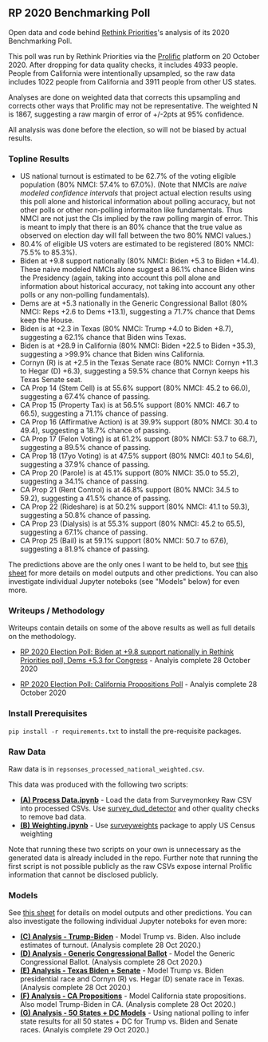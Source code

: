 ## RP 2020 Benchmarking Poll

Open data and code behind [Rethink Priorities](https://www.rethinkpriorities.org/)'s analysis of its 2020 Benchmarking Poll.

This poll was run by Rethink Priorities via the [Prolific](https://www.prolific.co/) platform on 20 October 2020. After dropping for data quality checks, it includes 4933 people. People from California were intentionally upsampled, so the raw data includes 1022 people from California and 3911 people from other US states.

Analyses are done on weighted data that corrects this upsampling and corrects other ways that Prolific may not be representative. The weighted N is 1867, suggesting a raw margin of error of +/-2pts at 95% confidence.

All analysis was done before the election, so will not be biased by actual results.


### Topline Results

* US national turnout is estimated to be 62.7% of the voting eligible population (80% NMCI: 57.4% to 67.0%). (Note that NMCIs are _naive modeled confidence intervals_ that project actual election results using this poll alone and historical information about polling accuracy, but not other polls or other non-polling informaiton like fundamentals. Thus NMCI are not just the CIs implied by the raw polling margin of error. This is meant to imply that there is an 80% chance that the true value as observed on election day will fall between the two 80% NMCI values.)
* 80.4% of eligible US voters are estimated to be registered (80% NMCI: 75.5% to 85.3%).
* Biden at +9.8 support nationally (80% NMCI: Biden +5.3 to Biden +14.4). These naive modeled NMCIs alone suggest a 86.1% chance Biden wins the Presidency (again, taking into account this poll alone and information about historical accuracy, not taking into account any other polls or any non-polling fundamentals).
* Dems are at +5.3 nationally in the Generic Congressional Ballot (80% NMCI: Reps +2.6 to Dems +13.1), suggesting a 71.7% chance that Dems keep the House.
* Biden is at +2.3 in Texas (80% NMCI: Trump +4.0 to Biden +8.7), suggesting a 62.1% chance that Biden wins Texas.
* Biden is at +28.9 in California (80% NMCI: Biden +22.5 to Biden +35.3), suggesting a >99.9% chance that Biden wins California.
* Cornyn (R) is at +2.5 in the Texas Senate race (80% NMCI: Cornyn +11.3 to Hegar (D) +6.3), suggesting a 59.5% chance that Cornyn keeps his Texas Senate seat.
* CA Prop 14 (Stem Cell) is at 55.6% support (80% NMCI: 45.2 to 66.0), suggesting a 67.4% chance of passing.
* CA Prop 15 (Property Tax) is at 56.5% support (80% NMCI: 46.7 to 66.5), suggesting a 71.1% chance of passing.
* CA Prop 16 (Affirmative Action) is at 39.9% support (80% NMCI: 30.4 to 49.4), suggesting a 18.7% chance of passing.
* CA Prop 17 (Felon Voting) is at 61.2% support (80% NMCI: 53.7 to 68.7), suggesting a 89.5% chance of passing.
* CA Prop 18 (17yo Voting) is at 47.5% support (80% NMCI: 40.1 to 54.6), suggesting a 37.9% chance of passing.
* CA Prop 20 (Parole) is at 45.1% support (80% NMCI: 35.0 to 55.2), suggesting a 34.1% chance of passing.
* CA Prop 21 (Rent Control) is at 46.8% support (80% NMCI: 34.5 to 59.2), suggesting a 41.5% chance of passing.
* CA Prop 22 (Rideshare) is at 50.2% support (80% NMCI: 41.1 to 59.3), suggesting a 50.8% chance of passing.
* CA Prop 23 (Dialysis) is at 55.3% support (80% NMCI: 45.2 to 65.5), suggesting a 67.1% chance of passing.
* CA Prop 25 (Bail) is at 59.1% support (80% NMCI: 50.7 to 67.6), suggesting a 81.9% chance of passing.

The predictions above are the only ones I want to be held to, but see [this sheet](https://docs.google.com/spreadsheets/d/1yuEruo1z4sQ9IIqVMGba1-fumtmypbjZk_2tOZgVhkk/edit#gid=0) for more details on model outputs and other predictions. You can also investigate individual Jupyter noteboks (see "Models" below) for even more.


### Writeups / Methodology

Writeups contain details on some of the above results as well as full details on the methodology.

* [RP 2020 Election Poll: Biden at +9.8 support nationally in Rethink Priorities poll, Dems +5.3 for Congress](https://static1.squarespace.com/static/5c64375df4e5314e7985012c/t/5f998f048ef3c11dadf5ddc1/1603899141511/Biden+at+%2B9.8+support+nationally+in+Rethink+Priorities+poll%2C+Dems+%2B5.3+for+Congress.pdf) - Analyis complete 28 October 2020

* [RP 2020 Election Poll: California Propositions Poll](https://static1.squarespace.com/static/5c64375df4e5314e7985012c/t/5f998f6d1fb5f4696ebe7ec5/1603899247289/California+Propositions+Poll.pdf) - Analyis complete 28 October 2020
 
 
### Install Prerequisites

`pip install -r requirements.txt` to install the pre-requisite packages.


### Raw Data

Raw data is in `repsonses_processed_national_weighted.csv`.

This data was produced with the following two scripts:

* **[(A) Process Data.ipynb](https://github.com/rethinkpriorities/rp_2020_benchmarking_poll/blob/master/(A)%20Process%20Data.ipynb)** - Load the data from Surveymonkey Raw CSV into processed CSVs. Use [survey_dud_detector](https://github.com/rethinkpriorities/survey_dud_detector) and other quality checks to remove bad data.
* **[(B) Weighting.ipynb](https://github.com/rethinkpriorities/rp_2020_benchmarking_poll/blob/master/(B)%20Weighting.ipynb)** - Use [surveyweights](https://github.com/rethinkpriorities/surveyweights) package to apply US Census weighting

Note that running these two scripts on your own is unnecessary as the generated data is already included in the repo. Further note that running the first script is not possible publicly as the raw CSVs expose internal Prolific information that cannot be disclosed publicly.


### Models

See [this sheet](https://docs.google.com/spreadsheets/d/1yuEruo1z4sQ9IIqVMGba1-fumtmypbjZk_2tOZgVhkk/edit#gid=0) for details on model outputs and other predictions. You can also investigate the following individual Jupyter noteboks for even more:

* **[(C) Analysis - Trump-Biden](https://github.com/rethinkpriorities/rp_2020_benchmarking_poll/blob/master/(C)%20Analysis%20-%20Trump-Biden.ipynb)** - Model Trump vs. Biden. Also include estimates of turnout. (Analysis complete 28 Oct 2020.)
* **[(D) Analysis - Generic Congressional Ballot](https://github.com/rethinkpriorities/rp_2020_benchmarking_poll/blob/master/(D)%20Analysis%20-%20Generic%20Congressional%20Ballot.ipynb)** - Model the Generic Congressional Ballot. (Analysis complete 28 Oct 2020.)
* **[(E) Analysis - Texas Biden + Senate](https://github.com/rethinkpriorities/rp_2020_benchmarking_poll/blob/master/(E)%20Texas%20Biden%20%2B%20Senate.ipynb)** - Model Trump vs. Biden presidential race and Cornyn (R) vs. Hegar (D) senate race in Texas. (Analysis complete 28 Oct 2020.)
* **[(F) Analysis - CA Propositions](https://github.com/rethinkpriorities/rp_2020_benchmarking_poll/blob/master/(F)%20Analysis%20-%20CA%20Propositions.ipynb)** - Model California state propositions. Also model Trump-Biden in CA. (Analysis complete 28 Oct 2020.)
* **[(G) Analysis - 50 States + DC Models](https://github.com/rethinkpriorities/rp_2020_benchmarking_poll/blob/master/(G)%2050%20States%20%2B%20DC%20Models.ipynb)** - Using national polling to infer state results for all 50 states + DC for Trump vs. Biden and Senate races. (Analyis complete 29 Oct 2020.)
